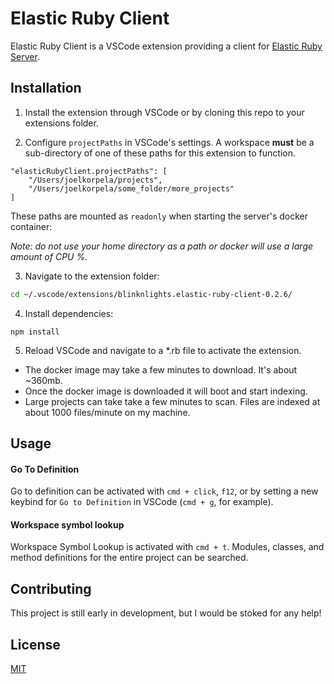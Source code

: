 # Elastic Ruby Client

Elastic Ruby Client is a VSCode extension providing a client for [Elastic Ruby Server](https://github.com/pheen/elastic_ruby_server).

## Installation

1. Install the extension through VSCode or by cloning this repo to your extensions folder.

2. Configure `projectPaths` in VSCode's settings. A workspace **must** be a sub-directory of one of these paths for this extension to function.

```
"elasticRubyClient.projectPaths": [
	"/Users/joelkorpela/projects",
	"/Users/joelkorpela/some_folder/more_projects"
]
```

These paths are mounted as `readonly` when starting the server's docker container:

*Note: do not use your home directory as a path or docker will use a large amount of CPU %.*

3. Navigate to the extension folder:

```bash
cd ~/.vscode/extensions/blinknlights.elastic-ruby-client-0.2.6/
```

4. Install dependencies:

```
npm install
```

5. Reload VSCode and navigate to a *.rb file to activate the extension.
- The docker image may take a few minutes to download. It's about ~360mb.
- Once the docker image is downloaded it will boot and start indexing.
- Large projects can take take a few minutes to scan. Files are indexed at about 1000 files/minute on my machine.

## Usage

#### Go To Definition

Go to definition can be activated with `cmd + click`, `f12`, or by setting a new keybind for `Go to Definition` in VSCode (`cmd + g`, for example).

#### Workspace symbol lookup

Workspace Symbol Lookup is activated with `cmd + t`. Modules, classes, and method definitions for the entire project can be searched.

## Contributing

This project is still early in development, but I would be stoked for any help!

## License
[MIT](https://choosealicense.com/licenses/mit/)

